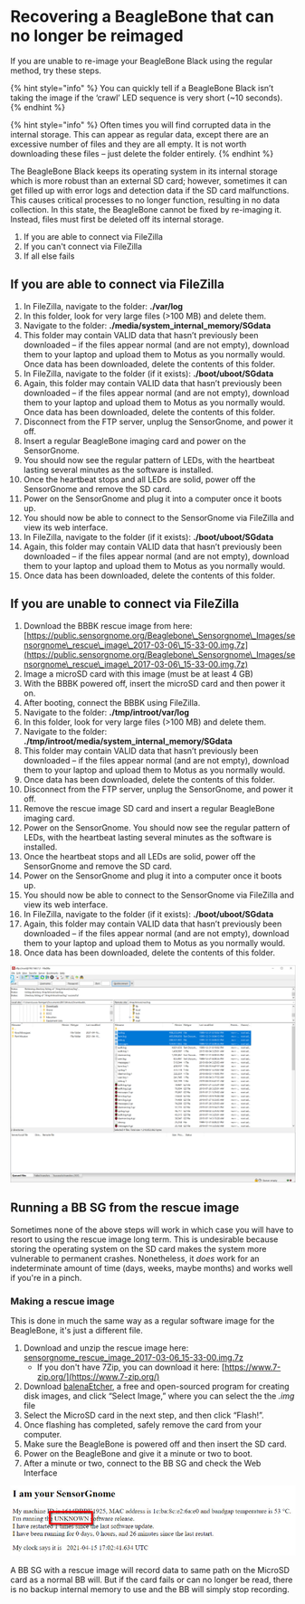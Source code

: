 # Recovering a BeagleBone that can no longer be reimaged

If you are unable to re-image your BeagleBone Black using the regular method, try these steps.

{% hint style="info" %}
You can quickly tell if a BeagleBone Black isn’t taking the image if the ‘crawl’ LED sequence is very short (\~10 seconds).
{% endhint %}

{% hint style="info" %}
Often times you will find corrupted data in the internal storage. This can appear as regular data, except there are an excessive number of files and they are all empty. It is not worth downloading these files – just delete the folder entirely.
{% endhint %}

The BeagleBone Black keeps its operating system in its internal storage which is more robust than an external SD card; however, sometimes it can get filled up with error logs and detection data if the SD card malfunctions. This causes critical processes to no longer function, resulting in no data collection. In this state, the BeagleBone cannot be fixed by re-imaging it. Instead, files must first be deleted off its internal storage.&#x20;

1. If you are able to connect via FileZilla
2. If you can't connect via FileZilla
3. If all else fails

## **If you are able to connect via FileZilla**

1. In FileZilla, navigate to the folder: **./var/log**
2. In this folder, look for very large files (>100 MB) and delete them.
3. Navigate to the folder: **./media/system\_internal\_memory/SGdata**
4. This folder may contain VALID data that hasn’t previously been downloaded – if the files appear normal (and are not empty), download them to your laptop and upload them to Motus as you normally would. Once data has been downloaded, delete the contents of this folder.
5. In FileZilla, navigate to the folder (if it exists): **./boot/uboot/SGdata**
6. Again, this folder may contain VALID data that hasn’t previously been downloaded – if the files appear normal (and are not empty), download them to your laptop and upload them to Motus as you normally would. Once data has been downloaded, delete the contents of this folder.
7. Disconnect from the FTP server, unplug the SensorGnome, and power it off.
8. Insert a regular BeagleBone imaging card and power on the SensorGnome.
9. You should now see the regular pattern of LEDs, with the heartbeat lasting several minutes as the software is installed.
10. Once the heartbeat stops and all LEDs are solid, power off the SensorGnome and remove the SD card.
11. Power on the SensorGnome and plug it into a computer once it boots up.
12. You should now be able to connect to the SensorGnome via FileZilla and view its web interface.
13. In FileZilla, navigate to the folder (if it exists): **./boot/uboot/SGdata**
14. Again, this folder may contain VALID data that hasn’t previously been downloaded – if the files appear normal (and are not empty), download them to your laptop and upload them to Motus as you normally would.
15. Once data has been downloaded, delete the contents of this folder.

## **If you are unable to connect via FileZilla**

1. Download the BBBK rescue image from here: [https://public.sensorgnome.org/Beaglebone\_Sensorgnome\_Images/sensorgnome\_rescue\_image\_2017-03-06\_15-33-00.img.7z](https://public.sensorgnome.org/Beaglebone\_Sensorgnome\_Images/sensorgnome\_rescue\_image\_2017-03-06\_15-33-00.img.7z)
2. Image a microSD card with this image (must be at least 4 GB)
3. With the BBBK powered off, insert the microSD card and then power it on.
4. After booting, connect the BBBK using FileZilla.
5. Navigate to the folder: **./tmp/introot/var/log**
6. In this folder, look for very large files (>100 MB) and delete them.
7. Navigate to the folder: **./tmp/introot/media/system\_internal\_memory/SGdata**
8. This folder may contain VALID data that hasn’t previously been downloaded – if the files appear normal (and are not empty), download them to your laptop and upload them to Motus as you normally would.
9. Once data has been downloaded, delete the contents of this folder.
10. Disconnect from the FTP server, unplug the SensorGnome, and power it off.
11. Remove the rescue image SD card and insert a regular BeagleBone imaging card.
12. Power on the SensorGnome. You should now see the regular pattern of LEDs, with the heartbeat lasting several minutes as the software is installed.
13. Once the heartbeat stops and all LEDs are solid, power off the SensorGnome and remove the SD card.
14. Power on the SensorGnome and plug it into a computer once it boots up.
15. You should now be able to connect to the SensorGnome via FileZilla and view its web interface.
16. In FileZilla, navigate to the folder (if it exists): **./boot/uboot/SGdata**
17. Again, this folder may contain VALID data that hasn’t previously been downloaded – if the files appear normal (and are not empty), download them to your laptop and upload them to Motus as you normally would.
18. Once data has been downloaded, delete the contents of this folder.

![Oversized files in the folder './tmp/introot/var/log'](../.gitbook/assets/0.png)

## Running a BB SG from the rescue image

Sometimes none of the above steps will work in which case you will have to resort to using the rescue image long term. This is undesirable because storing the operating system on the SD card makes the system more vulnerable to permanent crashes. Nonetheless, it _does_ work for an indeterminate amount of time (days, weeks, maybe months) and works well if you're in a pinch.

### Making a rescue image

This is done in much the same way as a regular software image for the BeagleBone, it's just a different file.

1. Download and unzip the rescue image here: [sensorgnome\_rescue\_image\_2017-03-06\_15-33-00.img.7z](https://public.sensorgnome.org/Beaglebone\_Sensorgnome\_Images/sensorgnome\_rescue\_image\_2017-03-06\_15-33-00.img.7z)
   * If you don't have 7Zip, you can download it here: [https://www.7-zip.org/](https://www.7-zip.org/)
2. Download [balenaEtcher](https://www.balena.io/etcher/?), a free and open-sourced program for creating disk images, and click “Select Image,” where you can select the the _.img_ file
3. Select the MicroSD card in the next step, and then click “Flash!”.
4. Once flashing has completed, safely remove the card from your computer.
5. Make sure the BeagleBone is powered off and then insert the SD card.
6. Power on the BeagleBone and give it a minute or two to boot.
7. After a minute or two, connect to the BB SG and check the Web Interface

![A BeagleBone SG running from Rescue Image will show "UNKNOWN" as the software release](../.gitbook/assets/rescueimage.jpg)

A BB SG with a rescue image will record data to same path on the MicroSD card as a normal BB will. But if the card fails or can no longer be read, there is no backup internal memory to use and the BB will simply stop recording.
